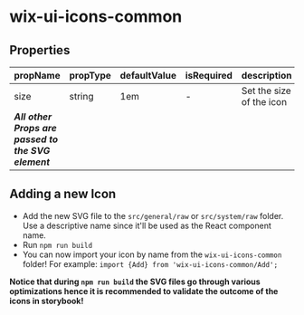 # wix-ui-icons-common

## Properties

| propName | propType | defaultValue | isRequired | description |
|----------|----------|--------------|------------|-------------|
| size | string | 1em | - | Set the size of the icon |
| ***All other Props are passed to the SVG element*** | | | | |

## Adding a new Icon

* Add the new SVG file to the `src/general/raw` or `src/system/raw` folder. Use a descriptive name since it'll be used as the React component name.
* Run `npm run build`
* You can now import your icon by name from the `wix-ui-icons-common` folder! For example: `import {Add} from 'wix-ui-icons-common/Add';`

**Notice that during `npm run build` the SVG files go through various optimizations hence it is recommended to validate the outcome of the icons in storybook!**
